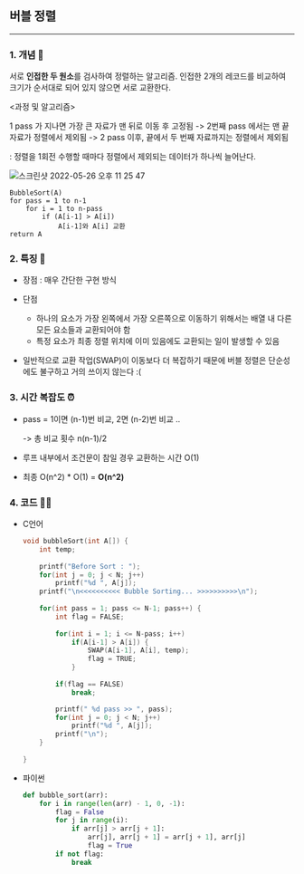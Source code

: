 ## 버블 정렬
---

### 1. 개념 🌱

서로 **인접한 두 원소**를 검사하여 정렬하는 알고리즘.
인접한 2개의 레코드를 비교하여 크기가 순서대로 되어 있지 않으면 서로 교환한다.

<과정 및 알고리즘>

1 pass 가 지나면 가장 큰 자료가 맨 뒤로 이동 후 고정됨 -> 2번째 pass 에서는 맨 끝 자료가 정렬에서 제외됨 -> 2 pass 이후, 끝에서 두 번째 자료까지는 정렬에서 제외됨 

:  정렬을 1회전 수행할 때마다 정렬에서 제외되는 데이터가 하나씩 늘어난다.

![스크린샷 2022-05-26 오후 11 25 47](https://user-images.githubusercontent.com/77239220/170508126-070043a9-4f82-4943-a732-7ca62d2f16b7.png)

    BubbleSort(A)
    for pass = 1 to n-1
        for i = 1 to n-pass
            if (A[i-1] > A[i])
                A[i-1]와 A[i] 교환
    return A

### 2. 특징 🌸

- 장점 : 매우 간단한 구현 방식
- 단점
    - 하나의 요소가 가장 왼쪽에서 가장 오른쪽으로 이동하기 위해서는 배열 내 다른 모든 요소들과 교환되어야 함
    - 특정 요소가 최종 정렬 위치에 이미 있음에도 교환되는 일이 발생할 수 있음
    
- 일반적으로 교환 작업(SWAP)이 이동보다 더 복잡하기 때문에 버블 정렬은 단순성에도 불구하고 거의 쓰이지 않는다 :(

### 3. 시간 복잡도 ⏰
- pass = 1이면 (n-1)번 비교, 2면 (n-2)번 비교 ..
    
    -> 총 비교 횟수 n(n-1)/2

- 루프 내부에서 조건문이 참일 경우 교환하는 시간 O(1)
- 최종 O(n^2) * O(1) = **O(n^2)**

### 4. 코드 🧑‍💻

- C언어
    ```c
    void bubbleSort(int A[]) {
        int temp;
        
        printf("Before Sort : ");
        for(int j = 0; j < N; j++)
            printf("%d ", A[j]);
        printf("\n<<<<<<<<<< Bubble Sorting... >>>>>>>>>>\n");
        
        for(int pass = 1; pass <= N-1; pass++) {
            int flag = FALSE;
            
            for(int i = 1; i <= N-pass; i++)
                if(A[i-1] > A[i]) {
                    SWAP(A[i-1], A[i], temp);
                    flag = TRUE;
                }
            
            if(flag == FALSE)
                break;

            printf(" %d pass >> ", pass);
            for(int j = 0; j < N; j++)
                printf("%d ", A[j]);
            printf("\n");
        }
        
    }
    ```

- 파이썬
    ```python
    def bubble_sort(arr):
        for i in range(len(arr) - 1, 0, -1):
            flag = False
            for j in range(i):
                if arr[j] > arr[j + 1]:
                    arr[j], arr[j + 1] = arr[j + 1], arr[j]
                    flag = True
            if not flag:
                break
    ```